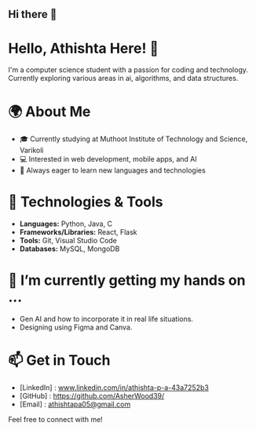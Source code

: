 ## Hi there 👋

<!--
**AsherWood39/AsherWood39** is a ✨ _special_ ✨ repository because its `README.md` (this file) appears on your GitHub profile.

Here are some ideas to get you started:

- 🔭 I’m currently working on ...
- 🌱 I’m currently learning ...
- 👯 I’m looking to collaborate on ...
- 🤔 I’m looking for help with ...
- 💬 Ask me about ...
- 📫 How to reach me: ...
- 😄 Pronouns: ...
- ⚡ Fun fact: ...
-->
# Hello, Athishta Here! 👋

I'm a computer science student with a passion for coding and technology. Currently exploring various areas in ai, algorithms, and data structures.

# 🌍 About Me

- 🎓 Currently studying at Muthoot Institute of Technology and Science, Varikoli
- 💻 Interested in web development, mobile apps, and AI
- 🌱 Always eager to learn new languages and technologies

# 🔧 Technologies & Tools

- **Languages:** Python, Java, C
- **Frameworks/Libraries:** React, Flask
- **Tools:** Git, Visual Studio Code
- **Databases:** MySQL, MongoDB

# 🌱 I’m currently getting my hands on ...

- Gen AI and how to incorporate it in real life situations.
- Designing using Figma and Canva.
  
# 📫 Get in Touch

- [LinkedIn] : www.linkedin.com/in/athishta-p-a-43a7252b3
- [GitHub] : https://github.com/AsherWood39/
- [Email] : athishtapa05@gmail.com

Feel free to connect with me!
